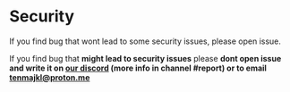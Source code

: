 # Security

If you find bug that wont lead to some security issues, please open issue. 

If you find bug that **might lead to security issues** please **dont open issue and write it on [our discord](discord.gg/tsqbauhb8c) (more info in channel #report) or to email tenmajkl@proton.me**
